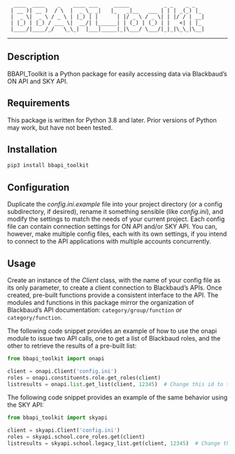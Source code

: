 ```
  ____  ____    _    ____ ___     _____           _ _    _ _   
 | __ )| __ )  / \  |  _ \_ _|   |_   _|__   ___ | | | _(_) |_ 
 |  _ \|  _ \ / _ \ | |_) | |      | |/ _ \ / _ \| | |/ / | __|
 | |_) | |_) / ___ \|  __/| |______| | (_) | (_) | |   <| | |_ 
 |____/|____/_/   \_\_|  |___|_____|_|\___/ \___/|_|_|\_\_|\__|
```
---
## Description
BBAPI_Toolkit is a Python package for easily accessing data via Blackbaud’s ON API and SKY API.


## Requirements
This package is written for Python 3.8 and later. Prior versions of Python may work, but have not been tested.


## Installation
```bash
pip3 install bbapi_toolkit
```

## Configuration
Duplicate the _config.ini.example_ file into your project directory (or a config subdirectory, if desired), rename it something sensible (like _config.ini_), and modify the settings to match the needs of your current project. Each config file can contain connection settings for ON API and/or SKY API. You can, however, make multiple config files, each with its own settings, if you intend to connect to the API applications with multiple accounts concurrently.


## Usage
Create an instance of the _Client_ class, with the name of your config file as its only parameter, to create a client connection to Blackbaud’s APIs. Once created, pre-built functions provide a consistent interface to the API. The modules and functions in this package mirror the organization of Blackbaud’s API documentation: ```category/group/function``` _or_ ```category/function```.

The following code snippet provides an example of how to use the onapi module to issue two API calls, one to get a list of Blackbaud roles, and the other to retrieve the results of a pre-built list:
```python
from bbapi_toolkit import onapi

client = onapi.Client('config.ini')
roles = onapi.constituents.role.get_roles(client)
listresults = onapi.list.get_list(client, 12345)  # Change this id to that of a list which you can access.
```

The following code snippet provides an example of the same behavior using the SKY API:
```python
from bbapi_toolkit import skyapi

client = skyapi.Client('config.ini')
roles = skyapi.school.core_roles.get(client)
listresults = skyapi.school.legacy_list.get(client, 12345)  # Change this id to that of a list which you can access.
```
